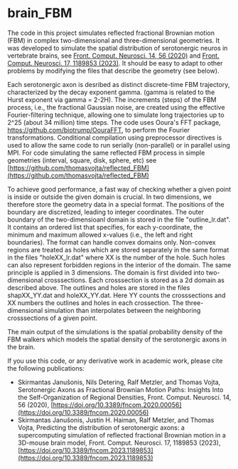 # brain_FBM

The code in this project simulates reflected fractional Brownian motion (FBM) in complex two-dimensional and three-dimensional geometries. It was developed to simulate the spatial distribution of serotonergic neuros in vertebrate brains, see  [Front. Comput. Neurosci. 14, 56 (2020)](https://doi.org/10.3389/fncom.2020.00056) and [Front. Comput. Neurosci. 17, 1189853 (2023)](https://doi.org/10.3389/fncom.2023.1189853). It should be easy to adapt to other problems by modifying the files that describe the geometry (see below).

Each serotonergic axon is desribed as distinct discrete-time FBM trajectory, characterized by the decay exponent gamma. (gamma is related to the Hurst exponent via gamma = 2-2H). The increments (steps) of the FBM process, i.e., the fractional Gaussian noise, are created using the effective Fourier-filtering technique, allowing one to simulate long trajectories up to 2^25 (about 34 million) time steps. The code uses Ooura's FFT package, https://github.com/biotrump/OouraFFT, to perform the Fourier transformations. Conditional compilation using preprocessor directives is used to allow the same code to run serially (non-parallel) or in parallel using MPI. For code simulating the same reflected FBM process in simple geometries (interval, square, disk, sphere, etc) see [https://github.com/thomasvojta/reflected_FBM](https://github.com/thomasvojta/reflected_FBM) 

To achieve good performance, a fast way of checking whether a given point is inside or outside the given domain is crucial. In two dimensions, we therefore store the geometry data in a special format. The positions of the boundary are discretized, leading to integer coordinates. The outer boundary of the two-dimensioanl domain is stored in the file "outline_lr.dat". It contains an ordered list that specifies, for each y-coordinate, the minimum and maximum allowed x-values (i.e., the left and right boundaries). The format can handle convex domains only. Non-convex regions are treated as holes which are stored separately in the same format in the files "holeXX_lr.dat" where XX is the number of the hole. Such holes can also represent forbidden regions in the interior of the domain. The same principle is applied in 3 dimensions. The domain is first divided into two-dimensional crosssections. Each crosssection is stored as a 2d domain as described above. The outlines and holes are stored in the files shapXX_YY.dat and holeXX_YY.dat. Here YY counts the crosssections and XX numbers the outlines and holes in each crossection. The three-dimensional simulation than interpolates between the neighboring crosssections of a given point.

The main output of the simulations is the spatial probability density of the FBM walkers which models the spatial density of the serotonergic axons in the brain.

If you use this code, or any derivative work in academic work, please cite the following publications:
- Skirmantas Janušonis, Nils Detering, Ralf Metzler, and Thomas Vojta, Serotonergic Axons as Fractional Brownian Motion Paths: Insights Into the Self-Organization of Regional Densities, Front. Comput. Neurosci. 14, 56 (2020), [https://doi.org/10.3389/fncom.2020.00056](https://doi.org/10.3389/fncom.2020.00056)
- Skirmantas Janušonis, Justin H. Haiman, Ralf Metzler, and Thomas Vojta, Predicting the distribution of serotonergic axons: a supercomputing simulation of reflected fractional Brownian motion in a 3D-mouse brain model, Front. Comput. Neurosci. 17, 1189853 (2023), [https://doi.org/10.3389/fncom.2023.1189853](https://doi.org/10.3389/fncom.2023.1189853)

